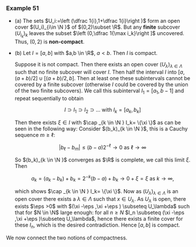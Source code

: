 ### Example 51

- (a) The sets $U_i:=\left (\dfrac 1{i},1+\dfrac 1{i}\right )$ form an open cover $(U_i)_{i\in \N }$ of $(0,2)\subset \R$. But any **finite** subcover $(U_{i_k})_k$ leaves the subset $\left (0,\dfrac 1{\max i_k}\right ]$ uncovered. Thus, $(0,2)$ is **non-compact**.
- (b) Let $I=[a,b]$ with $a,b \in \R$, $a<b$. Then $I$ is compact.

  Suppose it is not compact. Then there exists an open cover $(U_\lambda )_{\lambda \in \Lambda }$ such that no finite subcover will cover $I$. Then half the interval $I$ into $[a,(a+b)/2] \cup [(a+b)/2,b]$. Then at least one these subintervals cannot be covered by a finite subcover (otherwise $I$ could be covered by the union of the two finite subcovers). We call this subinterval $I_1=[a_1,b-1]$ and repeat sequentially to obtain

  $$ I \supset I_1\supset I_2\supset \ldots \mbox { with } I_k=[a_k,b_k] $$

  Then there exists $\xi \in I$ with $\cap _{k \in \N } I_k= \{\xi \}$ as can be seen in the following way: Consider $(b_k)_{k \in \N }$, this is a Cauchy sequence $m \geq \ell$:

  $$ |b_\ell -b_m | \leq (b-a) 2^{-\ell } \to 0 \mbox { as } \ell \to \infty $$

  So $(b_k)_{k \in \N }$ converges as $\R$ is complete, we call this limit $\xi$. Then

  $$ a_k=(a_k-b_k) +b_k = 2^{-k}(b-a) + b_k \to 0 +\xi =\xi \mbox { as } k \to \infty , $$

  which shows $\cap _{k \in \N } I_k= \{\xi \}$. Now as $(U_\lambda )_{\lambda \in \Lambda }$ is an open cover there exists a $\lambda \in \Lambda$ such that $x \in U_\lambda$. As $U_\lambda$ is open, there exists $\eps >0$ with $(\xi -\eps ,\xi +\eps ) \subseteq U_\lambda$ such that for $N \in \N$ large enough: for all $n \geq N$ $I_n \subseteq (\xi -\eps ,\xi +\eps )\subseteq U_\lambda$, hence there exists a finite cover for these $I_n$, which is the desired contradiction. Hence $[a,b]$ is compact.

We now connect the two notions of compactness.